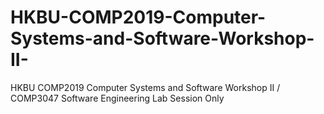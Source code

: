 # HKBU-COMP2019-Computer-Systems-and-Software-Workshop-II-
HKBU COMP2019 Computer Systems and Software Workshop II / COMP3047 Software Engineering Lab Session Only
